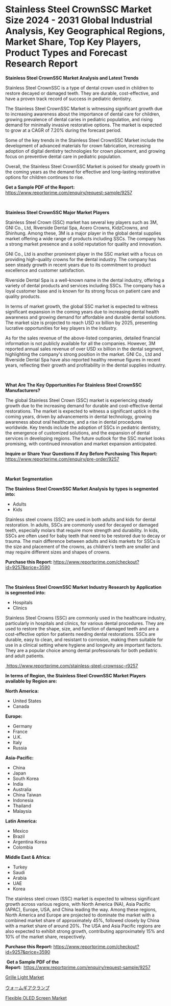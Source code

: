 <p><h1>Stainless Steel CrownSSC Market Size 2024 - 2031 Global Industrial Analysis, Key Geographical Regions, Market Share, Top Key Players, Product Types and Forecast Research Report</h1></p><p><strong>Stainless Steel CrownSSC Market Analysis and Latest Trends</strong></p>
<p><p>Stainless Steel CrownSSC is a type of dental crown used in children to restore decayed or damaged teeth. They are durable, cost-effective, and have a proven track record of success in pediatric dentistry.</p><p>The Stainless Steel CrownSSC Market is witnessing significant growth due to increasing awareness about the importance of dental care for children, growing prevalence of dental caries in pediatric population, and rising demand for minimally invasive restorative options. The market is expected to grow at a CAGR of 7.20% during the forecast period.</p><p>Some of the key trends in the Stainless Steel CrownSSC Market include the development of advanced materials for crown fabrication, increasing adoption of digital dentistry technologies for crown placement, and growing focus on preventive dental care in pediatric population.</p><p>Overall, the Stainless Steel CrownSSC Market is poised for steady growth in the coming years as the demand for effective and long-lasting restorative options for children continues to rise.</p></p>
<p><strong>Get a Sample PDF of the Report:&nbsp;</strong> <a href="https://www.reportprime.com/enquiry/request-sample/9257">https://www.reportprime.com/enquiry/request-sample/9257</a></p>
<p>&nbsp;</p>
<p><strong>Stainless Steel CrownSSC Major Market Players</strong></p>
<p><p>Stainless Steel Crown (SSC) market has several key players such as 3M, GNI Co., Ltd, Riverside Dental Spa, Acero Crowns, KidzCrowns, and Shinhung. Among these, 3M is a major player in the global dental supplies market offering a wide range of products including SSCs. The company has a strong market presence and a solid reputation for quality and innovation. </p><p>GNI Co., Ltd is another prominent player in the SSC market with a focus on providing high-quality crowns for the dental industry. The company has seen steady growth in recent years due to its commitment to product excellence and customer satisfaction. </p><p>Riverside Dental Spa is a well-known name in the dental industry, offering a variety of dental products and services including SSCs. The company has a loyal customer base and is known for its strong focus on patient care and quality products.</p><p>In terms of market growth, the global SSC market is expected to witness significant expansion in the coming years due to increasing dental health awareness and growing demand for affordable and durable dental solutions. The market size is projected to reach USD xx billion by 2025, presenting lucrative opportunities for key players in the industry.</p><p>As for the sales revenue of the above-listed companies, detailed financial information is not publicly available for all the companies. However, 3M reported annual sales revenue of over USD xx billion in the dental segment, highlighting the company's strong position in the market. GNI Co., Ltd and Riverside Dental Spa have also reported healthy revenue figures in recent years, reflecting their growth and profitability in the dental supplies industry.</p></p>
<p>&nbsp;</p>
<p><strong>What Are The Key Opportunities For Stainless Steel CrownSSC Manufacturers?</strong></p>
<p><p>The global Stainless Steel Crown (SSC) market is experiencing steady growth due to the increasing demand for durable and cost-effective dental restorations. The market is expected to witness a significant uptick in the coming years, driven by advancements in dental technology, growing awareness about oral healthcare, and a rise in dental procedures worldwide. Key trends include the adoption of SSCs in pediatric dentistry, the emergence of customized solutions, and the expansion of dental services in developing regions. The future outlook for the SSC market looks promising, with continued innovation and market expansion anticipated.</p></p>
<p><strong>Inquire or Share Your Questions If Any Before Purchasing This Report:</strong> <a href="https://www.reportprime.com/enquiry/pre-order/9257">https://www.reportprime.com/enquiry/pre-order/9257</a></p>
<p>&nbsp;</p>
<p><strong>Market Segmentation</strong></p>
<p><strong>The Stainless Steel CrownSSC Market Analysis by types is segmented into:</strong></p>
<p><ul><li>Adults</li><li>Kids</li></ul></p>
<p><p>Stainless steel crowns (SSC) are used in both adults and kids for dental restoration. In adults, SSCs are commonly used for decayed or damaged teeth, especially molars that require more strength and durability. In kids, SSCs are often used for baby teeth that need to be restored due to decay or trauma. The main difference between adults and kids markets for SSCs is the size and placement of the crowns, as children's teeth are smaller and may require different sizes and shapes of crowns.</p></p>
<p><strong>Purchase this Report:&nbsp;</strong><a href="https://www.reportprime.com/checkout?id=9257&price=3590">https://www.reportprime.com/checkout?id=9257&price=3590</a></p>
<p>&nbsp;</p>
<p><strong>The Stainless Steel CrownSSC Market Industry Research by Application is segmented into:</strong></p>
<p><ul><li>Hospitals</li><li>Clinics</li></ul></p>
<p><p>Stainless Steel Crowns (SSC) are commonly used in the healthcare industry, particularly in hospitals and clinics, for various dental procedures. They are used to restore the shape, size, and function of damaged teeth and are a cost-effective option for patients needing dental restorations. SSCs are durable, easy to clean, and resistant to corrosion, making them suitable for use in a clinical setting where hygiene and longevity are important factors. They are a popular choice among dental professionals for both pediatric and adult patients.</p></p>
<p><a href="https://www.reportprime.com/stainless-steel-crownssc-r9257">&nbsp;https://www.reportprime.com/stainless-steel-crownssc-r9257</a></p>
<p><strong>In terms of Region, the Stainless Steel CrownSSC Market Players available by Region are:</strong></p>
<p>
    <p> <strong> North America: </strong>
        <ul>
            <li>United States</li>
            <li>Canada</li>
        </ul>
        </p> 
    <p> <strong> Europe: </strong>
        <ul>
            <li>Germany</li>
            <li>France</li>
            <li>U.K.</li>
            <li>Italy</li>
            <li>Russia</li>
        </ul>
        </p> 
    <p> <strong> Asia-Pacific: </strong>
        <ul>
            <li>China</li>
            <li>Japan</li>
            <li>South Korea</li>
            <li>India</li>
            <li>Australia</li>
            <li>China Taiwan</li>
            <li>Indonesia</li>
            <li>Thailand</li>
            <li>Malaysia</li>
        </ul>
        </p> 
    <p> <strong> Latin America: </strong>
        <ul>
            <li>Mexico</li>
            <li>Brazil</li>
            <li>Argentina Korea</li>
            <li>Colombia</li>
        </ul>
        </p> 
    <p> <strong> Middle East & Africa: </strong>
        <ul>
            <li>Turkey</li>
            <li>Saudi</li>
            <li>Arabia</li>
            <li>UAE</li>
            <li>Korea</li>
        </ul>
    </p>
    </p>
<p><p>The stainless steel crown (SSC) market is expected to witness significant growth across various regions, with North America (NA), Asia Pacific (APAC), Europe, USA, and China leading the way. Among these regions, North America and Europe are projected to dominate the market with a combined market share of approximately 45%, followed closely by China with a market share of around 20%. The USA and Asia Pacific regions are also expected to exhibit strong growth, contributing approximately 15% and 10% of the market share, respectively.</p></p>
<p><strong>Purchase this Report: </strong><a href="https://www.reportprime.com/checkout?id=9257&price=3590">https://www.reportprime.com/checkout?id=9257&price=3590</a></p>
<p>&nbsp;<strong>Get a Sample PDF of the Report:&nbsp;&nbsp;</strong><a href="https://www.reportprime.com/enquiry/request-sample/9257">https://www.reportprime.com/enquiry/request-sample/9257</a></p>
<p><strong></strong></p>
<p><p><a href="https://bubble-tree-ea4.notion.site/Grille-Light-Market-Report-Reveals-the-Latest-Trends-And-Growth-Opportunities-of-this-Market-2bdd3bdd14a44a2c9115dd4f80584569">Grille Light Market</a></p><p><a href="https://github.com/sghwr779811674/Market-Research-Report-List-1/blob/main/596021423462.md">ウォームギアクランプ</a></p><p><a href="https://thundering-castanet-c65.notion.site/Flexible-OLED-Screen-Market-The-Key-To-Successful-Business-Strategy-Forecast-Till-2031-3ff62a5e4bb54af0b476ddd605a44b92">Flexible OLED Screen Market</a></p></p>